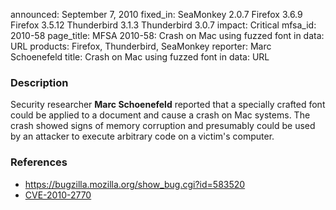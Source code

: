 announced: September 7, 2010
fixed_in: SeaMonkey 2.0.7
          Firefox 3.6.9
          Firefox 3.5.12
          Thunderbird 3.1.3
          Thunderbird 3.0.7
impact: Critical
mfsa_id: 2010-58
page_title: MFSA 2010-58: Crash on Mac using fuzzed font in data: URL
products: Firefox, Thunderbird, SeaMonkey
reporter: Marc Schoenefeld
title: Crash on Mac using fuzzed font in data: URL

<h3>Description</h3>

<p>Security researcher <strong>Marc Schoenefeld</strong> reported that
a specially crafted font could be applied to a document and cause a
crash on Mac systems.  The crash showed signs of memory corruption and
presumably could be used by an attacker to execute arbitrary code on a
victim's computer.</p>

<h3>References</h3>

<ul>
  <li><a href="https://bugzilla.mozilla.org/show_bug.cgi?id=583520">https://bugzilla.mozilla.org/show_bug.cgi?id=583520</a></li>
  <li><a class="ex-ref" href="http://cve.mitre.org/cgi-bin/cvename.cgi?name=CVE-2010-2770">CVE-2010-2770</a></li>
</ul>




